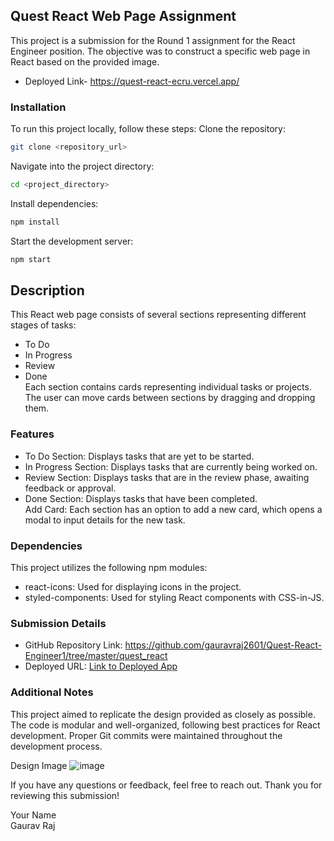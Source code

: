 
## Quest React Web Page Assignment
This project is a submission for the Round 1 assignment for the React Engineer position. The objective was to construct a specific web page in React based on the provided image.
- Deployed Link- https://quest-react-ecru.vercel.app/
### Installation
To run this project locally, follow these steps:
Clone the repository:
```bash
git clone <repository_url>
```
Navigate into the project directory:

```bash
cd <project_directory>
```
Install dependencies:
```bash
npm install
```
Start the development server:
```bash
npm start
```

## Description
This React web page consists of several sections representing different stages of tasks: 
- To Do
- In Progress
- Review
- Done     
Each section contains cards representing individual tasks or projects. The user can move cards between sections by dragging and dropping them.

### Features
- To Do Section: Displays tasks that are yet to be started.
- In Progress Section: Displays tasks that are currently being worked on.
- Review Section: Displays tasks that are in the review phase, awaiting feedback or approval.
- Done Section: Displays tasks that have been completed.  
Add Card: Each section has an option to add a new card, which opens a modal to input details for the new task.

### Dependencies
This project utilizes the following npm modules:

- react-icons: Used for displaying icons in the project.
- styled-components: Used for styling React components with CSS-in-JS.

  
### Submission Details
- GitHub Repository Link: https://github.com/gauravraj2601/Quest-React-Engineer1/tree/master/quest_react
- Deployed URL: [Link to Deployed App](https://quest-react-ecru.vercel.app/)

### Additional Notes
This project aimed to replicate the design provided as closely as possible. The code is modular and well-organized, following best practices for React development. Proper Git commits were maintained throughout the development process.

Design Image
![image](https://github.com/gauravraj2601/Quest-React-Engineer1/assets/123883332/e054a653-e53d-4061-bc4a-e90ecedd3caf)



If you have any questions or feedback, feel free to reach out. Thank you for reviewing this submission!

Your Name  
Gaurav Raj
